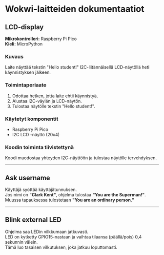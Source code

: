 # Wokwi-laitteiden dokumentaatiot

## LCD-display

**Mikrokontrolleri:** Raspberry Pi Pico  
**Kieli:** MicroPython  

### Kuvaus
Laite näyttää tekstin "Hello student!" I2C-liitännäisellä LCD-näytöllä heti käynnistyksen jälkeen.

### Toimintaperiaate
1. Odottaa hetken, jotta laite ehtii käynnistyä.  
2. Alustaa I2C-väylän ja LCD-näytön.  
3. Tulostaa näytölle tekstin "Hello student!".

### Käytetyt komponentit
- Raspberry Pi Pico  
- I2C LCD -näyttö (20x4)

### Koodin toiminta tiivistettynä
Koodi muodostaa yhteyden I2C-näyttöön ja tulostaa näytölle tervehdyksen.

---

## Ask username
Käyttäjä syöttää käyttäjätunnuksen.  
Jos nimi on **"Clark Kent"**, ohjelma tulostaa **"You are the Superman!"**.  
Muussa tapauksessa tulostetaan **"You are an ordinary person."**

---

## Blink external LED
Ohjelma saa LEDin vilkkumaan jatkuvasti.  
LED on kytketty GPIO15-nastaan ja vaihtaa tilaansa (päällä/pois) 0,4 sekunnin välein.  
Tämä luo tasaisen vilkutuksen, joka jatkuu loputtomasti.

